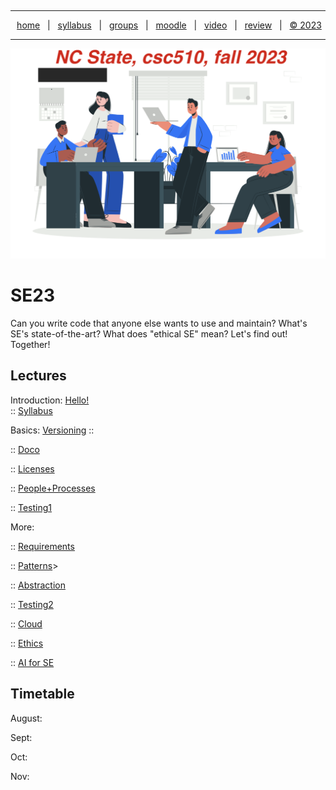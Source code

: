 <a name=top><p>&nbsp;<hr>
<p align=center>
&nbsp;<a href="/README.md#top">home</a> &nbsp; | &nbsp;
<a href="/docs/syllabus.md#top">syllabus</a> &nbsp; | &nbsp;
<a href="https://docs.google.com/spreadsheets/d/1sdIwdLxZ551NChuj5Pm9FCdRRhxVdVVIPgDpNg5ZFVY/edit#gid=0">groups</a> &nbsp; | &nbsp;
<a href="https://moodle-courses2324.wolfware.ncsu.edu/course/view.php?id=4575">moodle</a> &nbsp; | &nbsp;
<a href="https://ncsu.hosted.panopto.com/Panopto/Pages/Sessions/List.aspx?folderID=d992e131-df71-4368-940d-b064012a875c">video</a> &nbsp; | &nbsp;
<a href="/docs/review.md">review</a> &nbsp; | &nbsp;
<a href="/LICENSE.md#top">&copy; 2023</a></p>
<hr>
<p align=center><a href="/README.md#top"><img  width=700 src="/docs/img/banner.png"></a></p>
  



# SE23

Can you write code that anyone else wants to use and maintain?
What's SE's state-of-the-art?
What does "ethical SE" mean?
Let's find out! Together!


## Lectures

Introduction:
    <a href="/docs/hello.md">Hello!</a>  
::
    <a href="/docs/syllabus.md">Syllabus</a>

Basics:
     <a href="/docs/goodrepo.md">Versioning</a>
::
  
::      <a href="/docs/doc.md">Doco</a> 
  
::      <a href="/docs/license.md">Licenses</a> 
  
::    <a href="/docs/people.md">People+Processes</a>
  
::  <a href="/docs/testing1.md">Testing1</a> 

More:
  
::    <a href="/docs/require.md">Requirements</a>
  
::     <a href="/docs/patterns.md">Patterns</a>>
  
::    <a href="/docs/abstract.md">Abstraction</a> 
  
::  <a href="/docs/testing2.md">Testing2</a> 
  
::    <a href="/docs/cloud.md">Cloud</a><br>
  
::    <a href="/docs/ethics.md">Ethics</a></br> 
  
::   <a href="/docs/ai4se.md">AI for SE</a> 

## Timetable

August:

Sept:

Oct:

Nov:


